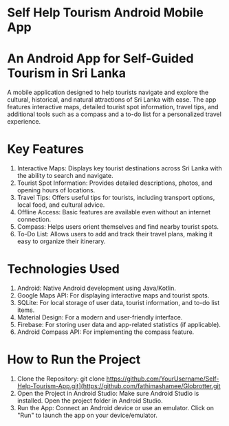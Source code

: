 # Self Help Tourism Android Mobile App
# An Android App for Self-Guided Tourism in Sri Lanka
A mobile application designed to help tourists navigate and explore the cultural, historical, and natural attractions of Sri Lanka with ease. The app features interactive maps, detailed tourist spot information, travel tips, and additional tools such as a compass and a to-do list for a personalized travel experience.

# Key Features
  1. Interactive Maps: Displays key tourist destinations across Sri Lanka with the ability to search and navigate.
  2. Tourist Spot Information: Provides detailed descriptions, photos, and opening hours of locations.
  3. Travel Tips: Offers useful tips for tourists, including transport options, local food, and cultural advice.
  4. Offline Access: Basic features are available even without an internet connection.
  5. Compass: Helps users orient themselves and find nearby tourist spots.
  6. To-Do List: Allows users to add and track their travel plans, making it easy to organize their itinerary.

# Technologies Used
  1. Android: Native Android development using Java/Kotlin.
  2. Google Maps API: For displaying interactive maps and tourist spots.
  3. SQLite: For local storage of user data, tourist information, and to-do list items.
  4. Material Design: For a modern and user-friendly interface.
  5. Firebase: For storing user data and app-related statistics (if applicable).
  6. Android Compass API: For implementing the compass feature.

# How to Run the Project 
  1. Clone the Repository: git clone https://github.com/YourUsername/Self-Help-Tourism-App.git](https://github.com/fathimashamee/Globrotter.git
  2. Open the Project in Android Studio:
     Make sure Android Studio is installed.
     Open the project folder in Android Studio.
  4. Run the App:
     Connect an Android device or use an emulator.
     Click on "Run" to launch the app on your device/emulator.
